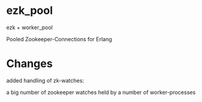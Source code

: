 # ezk_pool

ezk + worker_pool

Pooled Zookeeper-Connections for Erlang

# Changes
added handling of  zk-watches:

a big number of zookeeper watches held by a number of worker-processes
